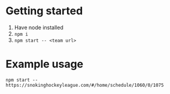 # Getting started
1. Have node installed
1. `npm i`
1. `npm start -- <team url>`

# Example usage
```
npm start -- https://snokinghockeyleague.com/#/home/schedule/1060/0/1075
```
